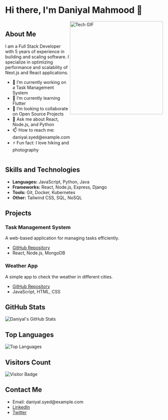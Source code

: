 <h1>Hi there, I'm Daniyal Mahmood 👋</h1>

<div style="display: flex; justify-content: space-between; align-items: flex-start;">
  <div>
    <h2>About Me</h2>
    <p>I am a Full Stack Developer with 5 years of experience in building and scaling software. I specialize in optimizing performance and scalability of Next.js and React applications.</p>
    <ul>
      <li>🔭 I’m currently working on a Task Management System</li>
      <li>🌱 I’m currently learning Flutter</li>
      <li>👯 I’m looking to collaborate on Open Source Projects</li>
      <li>💬 Ask me about React, Node.js, and Python</li>
      <li>📫 How to reach me: daniyal.syed@example.com</li>
      <li>⚡ Fun fact: I love hiking and photography</li>
    </ul>
  </div>
  <div style="margin-left: auto;">
    <img src="https://i.giphy.com/media/v1.Y2lkPTc5MGI3NjExMGcydHR1YXF0ZXBxbjJvajk0YmZmMGkya3RoZWNwbG1icWV6dGoxeCZlcD12MV9pbnRlcm5hbF9naWZfYnlfaWQmY3Q9Zw/HzPtbOKyBoBFsK4hyc/giphy.gif" alt="Tech GIF" width="300"/>
  </div>
</div>

<h2>Skills and Technologies</h2>
<ul>
  <li><strong>Languages:</strong> JavaScript, Python, Java</li>
  <li><strong>Frameworks:</strong> React, Node.js, Express, Django</li>
  <li><strong>Tools:</strong> Git, Docker, Kubernetes</li>
  <li><strong>Other:</strong> Tailwind CSS, SQL, NoSQL</li>
</ul>

<h2>Projects</h2>
<h3>Task Management System</h3>
<p>A web-based application for managing tasks efficiently.</p>
<ul>
  <li><a href="https://github.com/Dannysyed/task-manager">GitHub Repository</a></li>
  <li>React, Node.js, MongoDB</li>
</ul>

<h3>Weather App</h3>
<p>A simple app to check the weather in different cities.</p>
<ul>
  <li><a href="https://github.com/Dannysyed/weather-app">GitHub Repository</a></li>
  <li>JavaScript, HTML, CSS</li>
</ul>

<h2>GitHub Stats</h2>
<img src="https://github-readme-stats.vercel.app/api?username=Dannysyed&show_icons=true&theme=radical" alt="Daniyal's GitHub Stats"/>

<h2>Top Languages</h2>
<img src="https://github-readme-stats.vercel.app/api/top-langs/?username=Dannysyed&layout=compact&theme=radical" alt="Top Languages"/>

<h2>Visitors Count</h2>
<img src="https://visitor-badge.glitch.me/badge?page_id=Dannysyed.Dannysyed" alt="Visitor Badge"/>

<h2>Contact Me</h2>
<ul>
  <li>Email: daniyal.syed@example.com</li>
  <li><a href="https://www.linkedin.com/in/Dannysyed">LinkedIn</a></li>
  <li><a href="https://twitter.com/Dannysyed">Twitter</a></li>
</ul>
